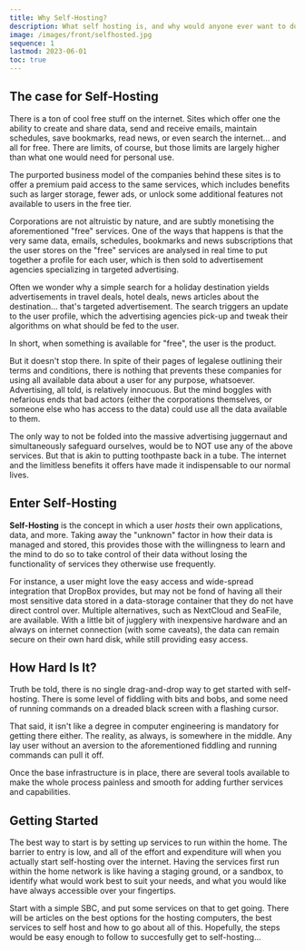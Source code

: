 ```yaml
---
title: Why Self-Hosting?
description: What self hosting is, and why would anyone ever want to do such a thing...
image: /images/front/selfhosted.jpg
sequence: 1
lastmod: 2023-06-01
toc: true
---
```


## The case for Self-Hosting

There is a ton of cool free stuff on the internet. Sites which offer one the
ability to create and share data, send and receive emails, maintain schedules,
save bookmarks, read news, or even search the internet... and all for free.
There are limits, of course, but those limits are largely higher than what one
would need for personal use.

The purported business model of the companies behind these sites is to offer a
premium paid access to the same services, which includes benefits such as
larger storage, fewer ads, or unlock some additional features not available to
users in the free tier. 

Corporations are not altruistic by nature, and are subtly monetising the
aforementioned "free" services. One of the ways that happens is that the very
same data, emails, schedules, bookmarks and news subscriptions that the user
stores on the "free" services are analysed in real time to put together a
profile for each user, which is then sold to advertisement agencies
specializing in targeted advertising.

Often we wonder why a simple search for a holiday destination yields
advertisements in travel deals, hotel deals, news articles about the
destination... that's targeted advertisement. The search triggers an update to
the user profile, which the advertising agencies pick-up and tweak their
algorithms on what should be fed to the user.

In short, when something is available for "free", the user is the product.

But it doesn't stop there. In spite of their pages of legalese outlining their
terms and conditions, there is nothing that prevents these companies for using
all available data about a user for any purpose, whatsoever. Advertising, all
told, is relatively innocuous. But the mind boggles with nefarious ends that
bad actors (either the corporations themselves, or someone else who has access
to the data) could use all the data available to them.

The only way to not be folded into the massive advertising juggernaut and
simultaneously safeguard ourselves, would be to NOT use any of the above
services. But that is akin to putting toothpaste back in a tube. The internet
and the limitless benefits it offers have made it indispensable to our normal
lives.

## Enter Self-Hosting

**Self-Hosting** is the concept in which a user _hosts_ their own applications,
data, and more. Taking away the "unknown" factor in how their data is managed
and stored, this provides those with the willingness to learn and the mind to
do so to take control of their data without losing the functionality of
services they otherwise use frequently.

For instance, a user might love the easy access and wide-spread integration
that DropBox provides, but may not be fond of having all their most sensitive
data stored in a data-storage container that they do not have direct control
over. Multiple alternatives, such as NextCloud and SeaFile, are available. With
a little bit of jugglery with inexpensive hardware and an always on internet
connection (with some caveats), the data can remain secure on their own hard
disk, while still providing easy access.

## How Hard Is It?

Truth be told, there is no single drag-and-drop way to get started with
self-hosting. There is some level of fiddling with bits and bobs, and some need
of running commands on a dreaded black screen with a flashing cursor. 

That said, it isn't like a degree in computer engineering is mandatory for
getting there either. The reality, as always, is somewhere in the middle. Any
lay user without an aversion to the aforementioned fiddling and running
commands can pull it off.

Once the base infrastructure is in place, there are several tools available to
make the whole process painless and smooth for adding further services and
capabilities.

## Getting Started

The best way to start is by setting up services to run within the home. The
barrier to entry is low, and all of the effort and expenditure will when you
actually start self-hosting over the internet. Having the services first run
within the home network is like having a staging ground, or a sandbox, to
identify what would work best to suit your needs, and what you would like have
always accessible over your fingertips.

Start with a simple SBC, and put some services on that to get going. There will
be articles on the best options for the hosting computers, the best services to
self host and how to go about all of this. Hopefully, the steps would be easy
enough to follow to succesfully get to self-hosting...
